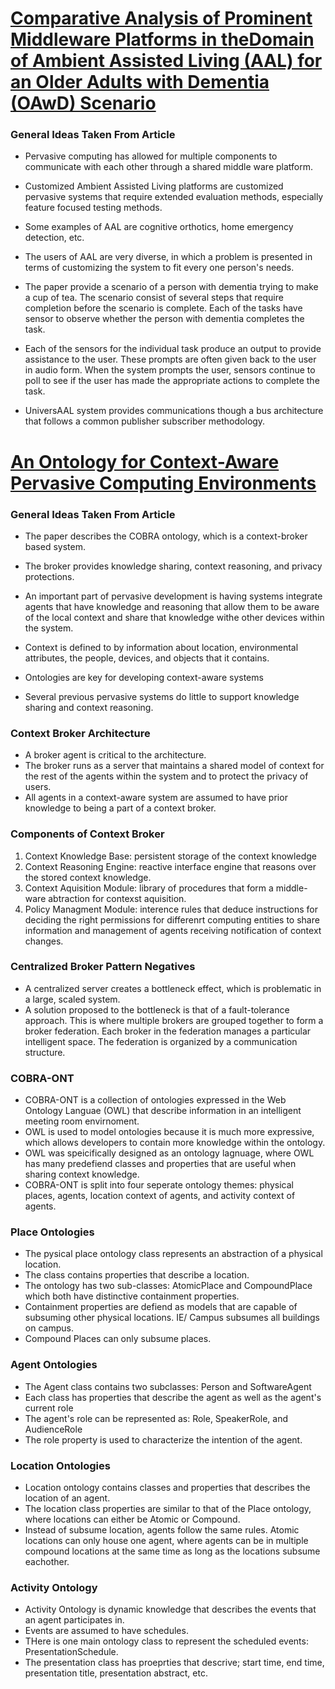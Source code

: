 # [Comparative Analysis of Prominent Middleware Platforms in theDomain of Ambient Assisted Living (AAL) for an Older Adults with Dementia (OAwD) Scenario](http://ac.els-cdn.com/S187705091630285X/1-s2.0-S187705091630285X-main.pdf?_tid=6ef3923a-ee5e-11e6-b06a-00000aab0f6b&acdnat=1486600183_6f0ebf218cebf08169be0d3c9368eb2a)

### General Ideas Taken From Article

- Pervasive computing has allowed for multiple components to communicate with each other through a shared middle ware platform.

- Customized Ambient Assisted Living platforms are customized pervasive systems that require extended evaluation methods, especially feature focused testing methods.

- Some examples of AAL are cognitive orthotics, home emergency detection, etc.

- The users of AAL are very diverse, in which a problem is presented in terms of customizing the system to fit every one person's needs.

- The paper provide a scenario of a person with dementia trying to make a cup of tea. The scenario consist of several steps that require completion before the scenario is complete. Each of the tasks have sensor to observe whether the person with dementia completes the task.

- Each of the sensors for the individual task produce an output to provide assistance to the user. These prompts are often given back to the user in audio form. When the system prompts the user, sensors continue to poll to see if the user has made the appropriate actions to complete the task.

- UniversAAL system provides communications though a bus architecture that follows a common publisher subscriber methodology.

# [An Ontology for Context-Aware Pervasive Computing Environments](http://ebiquity.umbc.edu/_file_directory_/papers/63.pdf)

### General Ideas Taken From Article

- The paper describes the COBRA ontology, which is a context-broker based system.
- The broker provides knowledge sharing, context reasoning, and privacy protections.

- An important part of pervasive development is having systems integrate agents that have knowledge and reasoning that allow them to be aware of the local context and share that knowledge withe other devices within the system.
- Context is defined to by information about location, environmental attributes, the people, devices, and objects that it contains.
- Ontologies are key for developing context-aware systems
- Several previous pervasive systems do little to support knowledge sharing and context reasoning.

### Context Broker Architecture

- A broker agent is critical to the architecture.
- The broker runs as a server that maintains a shared model of context for the rest of the agents within the system and to protect the privacy of users.
- All agents in a context-aware system are assumed to have prior knowledge to being a part of a context broker.

### Components of Context Broker

1. Context Knowledge Base: persistent storage of the context knowledge
2. Context Reasoning Engine: reactive interface engine that reasons over the stored context knowledge.
3. Context Aquisition Module: library of procedures that form a middle-ware abtraction for contexst aquisition.
4. Policy Managment Module: interence rules that deduce instructions for deciding the right permissions for differenrt computing entities to share information and management of agents receiving notification of context changes.

### Centralized Broker Pattern Negatives
- A centralized server creates a bottleneck effect, which is problematic in a large, scaled system.
- A solution proposed to the bottleneck is that of a fault-tolerance approach. This is where multiple brokers are grouped together to form a broker federation. Each broker in the federation manages a particular intelligent space. The federation is organized by a communication structure.

### COBRA-ONT
- COBRA-ONT is a collection of ontologies expressed in the Web Ontology Languae (OWL) that describe information in an intelligent meeting room envirnoment.
- OWL is used to model ontologies because it is much more expressive, which allows developers to contain more knowledge within the ontology.
- OWL was speicifically designed as an ontology lagnuage, where OWL has many predefiend classes and properties that are useful when sharing context knowledge.
- COBRA-ONT is split into four seperate ontology themes: physical places, agents, location context of agents, and activity context of agents.

### Place Ontologies
- The pysical place ontology class represents an abstraction of a physical location.
- The class contains properties that describe a location.
- The ontology has two sub-classes: AtomicPlace and CompoundPlace which both have distinctive containment properties.
- Containment properties are defiend as models that are capable of subsuming other physical locations. IE/ Campus subsumes all buildings on campus.
- Compound Places can only subsume places.

### Agent Ontologies

- The Agent class contains two subclasses: Person and SoftwareAgent
- Each class has properties that describe the agent as well as the agent's current role
- The agent's role can be represented as: Role, SpeakerRole, and AudienceRole
- The role property is used to characterize the intention of the agent.

### Location Ontologies

- Location ontology contains classes and properties that describes the location of an agent.
- The location class properties are similar to that of the Place ontology, where locations can either be Atomic or Compound.
- Instead of subsume location, agents follow the same rules. Atomic locations can only house one agent, where agents can be in multiple compound locations at the same time as long as the locations subsume eachother.

### Activity Ontology

- Activity Ontology is dynamic knowledge that describes the events that an agent participates in.
- Events are assumed to have schedules.
- THere is one main ontology class to represent the scheduled events: PresentationSchedule.
- The presentation class has proeprties that descrive; start time, end time, presentation title, presentation abstract, etc.
